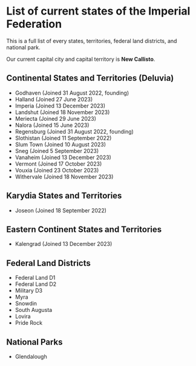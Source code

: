 # List of current states of the Imperial Federation

This is a full list of every states, territories, federal land districts, and national park.

Our current capital city and capital territory is **New Callisto**.

## Continental States and Territories (Deluvia)

- Godhaven (Joined 31 August 2022, founding)
- Halland (Joined 27 June 2023)
- Imperia (Joined 13 December 2023)
- Landshut (Joined 18 November 2023)
- Meriecta (Joined 29 June 2023)
- Nalora (Joined 15 June 2023)
- Regensburg (Joined 31 August 2022, founding)
- Slothistan (Joined 11 September 2022)
- Slum Town (Joined 10 August 2023)
- Sneg (Joined 5 September 2023)
- Vanaheim (Joined 13 December 2023)
- Vermont (Joined 17 October 2023)
- Vouxia (Joined 23 October 2023)
- Withervale (Joined 18 November 2023)

## Karydia States and Territories

- Joseon (Joined 18 September 2022)

## Eastern Continent States and Territories

- Kalengrad (Joined 13 December 2023)

## Federal Land Districts

- Federal Land D1
- Federal Land D2
- Military D3
- Myra
- Snowdin
- South Augusta
- Lovira
- Pride Rock

## National Parks

- Glendalough
